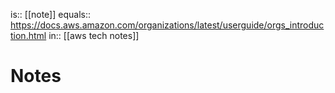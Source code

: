 is:: [[note]]
equals:: https://docs.aws.amazon.com/organizations/latest/userguide/orgs_introduction.html
in:: [[aws tech notes]]

# Notes

